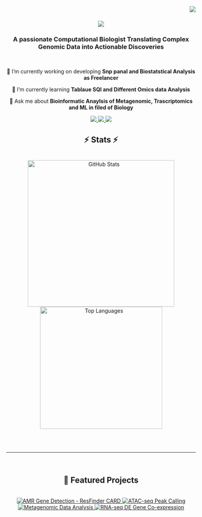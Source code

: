 <img align="right" src="https://visitor-badge.laobi.icu/badge?page_id=ParthDoshi97.ParthDoshi97" />

<h1 align="center">
    <img src="https://readme-typing-svg.herokuapp.com/?font=Righteous&size=35&center=true&vCenter=true&width=500&height=70&duration=4000&lines=Hi+There!+👋;+I'm+Parth+Doshi!;" />
</h1>

<h3 align="center">A passionate Computational Biologist Translating Complex Genomic Data into Actionable Discoveries </h3>

<br/>

<div align="center">
 
 🔭 I’m currently working on developing **Snp panal and Biostatstical Analysis as Freelancer**
 
 🌱 I’m currently learning **Tablaue SQl and Different Omics data Analysis**

💬 Ask me about **Bioinformatic Anaylsis of Metagenomic, Trascriptomics and ML in filed of Biology**

 <div align="center"> 
  <a href="mailto:parthdosshi@outlook.com">
    <img src="https://img.shields.io/badge/Outlook-333333?style=for-the-badge&logo=microsoft-outlook&logoColor=0078D4" />
  </a>
  <a href="https://www.linkedin.com/in/parth-doshi2219" target="_blank">
    <img src="https://img.shields.io/badge/LinkedIn-0077B5?style=for-the-badge&logo=linkedin&logoColor=white" target="_blank" />
  </a>
  <a href="https://github.com/ParthDoshi97" target="_blank">
     <img src="https://img.shields.io/badge/GitHub-000000?style=for-the-badge&logo=github&logoColor=white" target="_blank" />
  </a>
</div>

<h2 align="center">⚡ Stats ⚡</h2>
<br>
<div align="center">
    <img width="390" src="https://github-readme-stats.vercel.app/api?username=ParthDoshi97&count_private=true&show_icons=true&theme=react&rank_icon=github&border_radius=10" alt="GitHub Stats" />
    <br />
    <img width="325" src="https://github-readme-stats.vercel.app/api/top-langs/?username=ParthDoshi97&hide=HTML&langs_count=8&layout=compact&theme=react&border_radius=10&size_weight=0.5&count_weight=0.5&exclude_repo=github-readme-stats" alt="Top Languages" />
</div>

<br/><br/>

<hr/>

<br/>
<h2 align="center">📂 Featured Projects</h2>
<br>

<div align="center">
    <a href="https://github.com/ParthDoshi97/AMR-GeneDetection-ResFinder-CARD" target="_blank">
        <img src="https://github-readme-stats.vercel.app/api/pin/?username=ParthDoshi97&repo=AMR-GeneDetection-ResFinder-CARD&theme=solarized-light&border_radius=10" alt="AMR Gene Detection - ResFinder CARD" />
    </a>
    <a href="https://github.com/ParthDoshi97/ATAC-seq-peak-calling" target="_blank">
        <img src="https://github-readme-stats.vercel.app/api/pin/?username=ParthDoshi97&repo=ATAC-seq-peak-calling&theme=calm&border_radius=10" alt="ATAC-seq Peak Calling" />
    </a>
    <br />
    <a href="https://github.com/ParthDoshi97/Metagenomic_Data_analysis" target="_blank">
        <img src="https://github-readme-stats.vercel.app/api/pin/?username=ParthDoshi97&repo=Metagenomic_Data_analysis&theme=flag-india&border_radius=10" alt="Metagenomic Data Analysis" />
    </a>
    <a href="https://github.com/ParthDoshi97/Rna-seq_DE_gene_CO_expression" target="_blank">
        <img src="https://github-readme-stats.vercel.app/api/pin/?username=ParthDoshi97&repo=Rna-seq_DE_gene_CO_expression&theme=solarized-light&border_radius=10" alt="RNA-seq DE Gene Co-expression" />
    </a>
</div>
